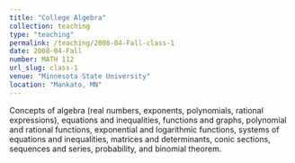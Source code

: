 ```yaml
---
title: "College Algebra"
collection: teaching
type: "teaching"
permalink: /teaching/2008-04-Fall-class-1
date: 2008-04-Fall
number: MATH 112
url_slug: class-1
venue: "Minnesota State University"
location: "Mankato, MN"
---
```


Concepts of algebra (real numbers, exponents, polynomials, rational expressions), equations and inequalities, functions and graphs, polynomial and rational functions, exponential and logarithmic functions, systems of equations and inequalities, matrices and determinants, conic sections, sequences and series, probability, and binomial theorem.

